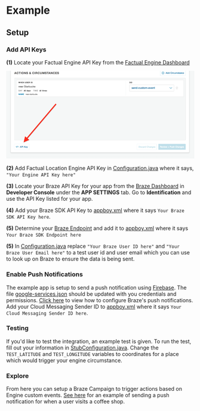 # Example

## Setup

### Add API Keys

**(1)** Locate your Factual Engine API Key from the [Factual Engine Dashboard](https://engine.factual.com/garage)

![Dashboard image](./images/dashboard.png)

**(2)** Add Factual Location Engine API Key in [Configuration.java](src/main/java/com/factual/engine/braze/Configuration.java) where it says, `"Your Engine API Key here"`

**(3)** Locate your Braze API Key for your app from the [Braze Dashboard](https://dashboard.braze.com) in **Developer Console** under the **APP SETTINGS** tab.  Go to **Identification** and use the API Key listed for your app.

**(4)** Add your Braze SDK API Key to [appboy.xml](src/main/res/values/appboy.xml) where it says `Your Braze SDK API Key here`.

**(5)** Determine your [Braze Endpoint](https://www.braze.com/docs/user_guide/administrative/access_braze/sdk_endpoints/) and add it to [appboy.xml](src/main/res/values/appboy.xml) where it says `Your Braze SDK Endpoint here`

**(5)** In [Configuration.java](src/main/java/com/factual/engine/braze/Configuration.java) replace `"Your Braze User ID here"` and `"Your Braze User Email here"` to a test user id and user email which you can use to look up on Braze to ensure the data is being sent.

### Enable Push Notifications

The example app is setup to send a push notification using [Firebase](https://firebase.google.com/). The file [google-services.json](google-services.json) should be updated with you credentials and permissions.  [Click here](https://www.braze.com/docs/developer_guide/platform_integration_guides/android/push_notifications/integration/) to view how to configure Braze's push notifications.  Add your Cloud Messaging Sender ID to [appboy.xml](src/main/res/values/appboy.xml) where it says `Your Cloud Messaging Sender ID here`.

### Testing

If you'd like to test the integration, an example test is given. To run the test, fill out your information in [StubConfiguration.java](src/androidTest/java/com/factual/engine/braze/StubConfiguration.java). Change the `TEST_LATITUDE` and `TEST_LONGITUDE` variables to coordinates for a place which would trigger your engine circumstance.

### Explore

From here you can setup a Braze Campaign to trigger actions based on Engine custom events. [See here](https://github.com/Factual/engine-braze-integration#example) for an example of sending a push notification for when a user visits a coffee shop.
